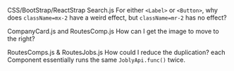 CSS/BootStrap/ReactStrap
Search.js
For either `<Label>` or `<Button>`, why does `className=mx-2` have a weird effect, but `className=mr-2` has no effect?

CompanyCard.js and RoutesComp.js
How can I get the image to move to the right?

RoutesComps.js & RoutesJobs.js
How could I reduce the duplication? each Component essentially runs the same `JoblyApi.func()` twice.
